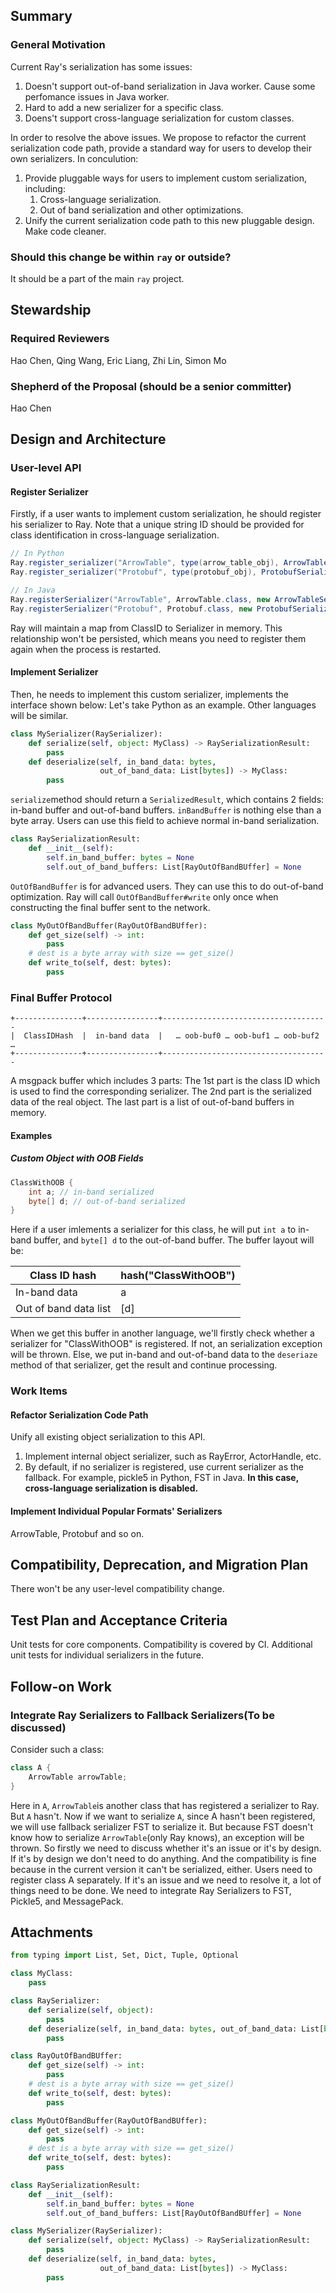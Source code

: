 ## Summary

### General Motivation

Current Ray's serialization has some issues:

1. Doesn't support out-of-band serialization in Java worker. Cause some perfomance issues in Java worker.
1. Hard to add a new serializer for a specific class.
1. Doens't support cross-language serialization for custom classes.

In order to resolve the above issues. We propose to refactor the current serialization code path, provide a standard way for users to develop their own serializers.
In conculution:

1. Provide pluggable ways for users to implement custom serialization, including:
   1. Cross-language serialization.
   1. Out of band serialization and other optimizations.
2. Unify the current serialization code path to this new pluggable design. Make code cleaner.

### Should this change be within `ray` or outside?

It should be a part of the main `ray` project.

## Stewardship

### Required Reviewers

Hao Chen, Qing Wang, Eric Liang, Zhi Lin, Simon Mo

### Shepherd of the Proposal (should be a senior committer)

Hao Chen

## Design and Architecture

### User-level API

#### Register Serializer

Firstly, if a user wants to implement custom serialization, he should register his serializer to Ray.
Note that a unique string ID should be provided for class identification in cross-language serialization.

```java
// In Python
Ray.register_serializer("ArrowTable", type(arrow_table_obj), ArrowTableSerializer());
Ray.register_serializer("Protobuf", type(protobuf_obj), ProtobufSerializer());

// In Java
Ray.registerSerializer("ArrowTable", ArrowTable.class, new ArrowTableSerializer());
Ray.registerSerializer("Protobuf", Protobuf.class, new ProtobufSerializer());
```

Ray will maintain a map from ClassID to Serializer in memory. This relationship won't be persisted, which means you need to register them again when the process is restarted.

#### Implement Serializer

Then, he needs to implement this custom serializer, implements the interface shown below:
Let's take Python as an example. Other languages will be similar.

```python
class MySerializer(RaySerializer):
    def serialize(self, object: MyClass) -> RaySerializationResult:
        pass
    def deserialize(self, in_band_data: bytes,
                    out_of_band_data: List[bytes]) -> MyClass:
        pass

```

`serialize`method should return a `SerializedResult`, which contains 2 fields: in-band buffer and out-of-band buffers.
`inBandBuffer` is nothing else than a byte array. Users can use this field to achieve normal in-band serialization.

```python
class RaySerializationResult:
    def __init__(self):
        self.in_band_buffer: bytes = None
        self.out_of_band_buffers: List[RayOutOfBandBUffer] = None
```

`OutOfBandBuffer` is for advanced users. They can use this to do out-of-band optimization. Ray will call `OutOfBandBuffer#write` only once when constructing the final buffer sent to the network.

```python
class MyOutOfBandBuffer(RayOutOfBandBUffer):
    def get_size(self) -> int:
        pass
    # dest is a byte array with size == get_size()
    def write_to(self, dest: bytes):
        pass
```

### Final Buffer Protocol

```
+---------------+----------------+-------------------------------------
|  ClassIDHash  |  in-band data  |   … oob-buf0 … oob-buf1 … oob-buf2 …
+---------------+----------------+-------------------------------------
```

A msgpack buffer which includes 3 parts:
The 1st part is the class ID which is used to find the corresponding serializer.
The 2nd part is the serialized data of the real object.
The last part is a list of out-of-band buffers in memory.

#### Examples

##### Custom Object with OOB Fields

```java
ClassWithOOB {
    int a; // in-band serialized
    byte[] d; // out-of-band serialized
}
```

Here if a user imlements a serializer for this class, he will put `int a` to in-band buffer, and `byte[] d` to the out-of-band buffer.
The buffer layout will be:

| Class ID hash | hash("ClassWithOOB") |
| --- | --- |
| In-band data | a |
| Out of band data list | [d] |

When we get this buffer in another language, we'll firstly check whether a serializer for "ClassWithOOB" is registered. If not, an serialization exception will be thrown. Else, we put in-band and out-of-band data to the `deseriaze` method of that serializer, get the result and continue processing.

### Work Items

#### Refactor Serialization Code Path

Unify all existing object serialization to this API.

1. Implement internal object serializer, such as RayError, ActorHandle, etc.
1. By default, if no serializer is registered, use current serializer as the fallback. For example, pickle5 in Python, FST in Java. **In this case, cross-language serialization is disabled.**

#### Implement Individual Popular Formats' Serializers

ArrowTable, Protobuf and so on.

## Compatibility, Deprecation, and Migration Plan

There won't be any user-level compatibility change.

## Test Plan and Acceptance Criteria

Unit tests for core components.
Compatibility is covered by CI.
Additional unit tests for individual serializers in the future.

## Follow-on Work

### Integrate Ray Serializers to Fallback Serializers(To be discussed)

Consider such a class:

```java
class A {
    ArrowTable arrowTable;
}
```

Here in `A`, `ArrowTable`is another class that has registered a serializer to Ray. But `A` hasn't.
Now if we want to serialize `A`, since A hasn't been registered, we will use fallback serializer FST to serialize it. But because FST doesn't know how to serialize `ArrowTable`(only Ray knows), an exception will be thrown.
So firstly we need to discuss whether it's an issue or it's by design.
If it's by design we don't need to do anything. And the compatibility is fine because in the current version it can't be serialized, either. Users need to register class A separately.
If it's an issue and we need to resolve it, a lot of things need to be done. We need to integrate Ray Serializers to FST, Pickle5, and MessagePack.

## Attachments

```python
from typing import List, Set, Dict, Tuple, Optional

class MyClass:
    pass

class RaySerializer:
    def serialize(self, object):
        pass
    def deserialize(self, in_band_data: bytes, out_of_band_data: List[bytes]):
        pass

class RayOutOfBandBUffer:
    def get_size(self) -> int:
        pass
    # dest is a byte array with size == get_size()
    def write_to(self, dest: bytes):
        pass

class MyOutOfBandBuffer(RayOutOfBandBUffer):
    def get_size(self) -> int:
        pass
    # dest is a byte array with size == get_size()
    def write_to(self, dest: bytes):
        pass

class RaySerializationResult:
    def __init__(self):
        self.in_band_buffer: bytes = None
        self.out_of_band_buffers: List[RayOutOfBandBUffer] = None

class MySerializer(RaySerializer):
    def serialize(self, object: MyClass) -> RaySerializationResult:
        pass
    def deserialize(self, in_band_data: bytes,
                    out_of_band_data: List[bytes]) -> MyClass:
        pass

```
